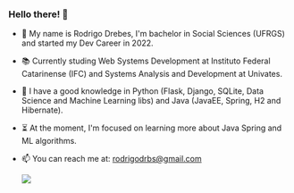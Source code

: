   ###        Hello there! 👋

- 🌱 My name is Rodrigo Drebes, I'm bachelor in Social Sciences (UFRGS) and started my Dev Career in 2022. 

- 📚 Currently studing Web Systems Development at Instituto Federal Catarinense (IFC) and Systems Analysis and Development at Univates.

- 📜 I have a good knowledge in Python (Flask, Django, SQLite, Data Science and Machine Learning libs) and Java (JavaEE, Spring, H2 and Hibernate).

- ⏳ At the moment, I'm focused on learning more about Java Spring and ML algorithms.

- 📫 You can reach me at: rodrigodrbs@gmail.com


   <a href="https://www.linkedin.com/in/rodrigodrebes/"><img src="https://img.shields.io/badge/LinkedIn-0077B5?style=for-the-badge&logo=linkedin&logoColor=white" target="_blank"></a>

